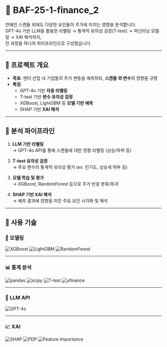 # 🧠 BAF-25-1-finance_2

연예인 스캔들 외에도 다양한 요인들이 주가에 미치는 영향을 분석합니다.  
GPT-4o 기반 LLM을 활용한 라벨링 → 통계적 유의성 검정(T-test) → 머신러닝 모델링 → XAI 해석까지,  
전 과정을 하나의 파이프라인으로 구성했습니다.

---

## 📌 프로젝트 개요

- **목표**: 엔터 산업 내 기업들의 주가 변동을 예측하되, **스캔들 외 변수**의 영향을 규명
- **특징**:
  - GPT-4o 기반 **자동 라벨링**
  - T-test 기반 **변수 유의성 검정**
  - XGBoost, LightGBM 등 **모델 기반 예측**
  - SHAP 기반 **XAI 해석**

---

## 🔁 분석 파이프라인

1. **LLM 기반 라벨링**  
   → GPT-4o API를 통해 스캔들에 대한 영향 라벨링 (상승/하락 등)

2. **T-test 유의성 검정**  
   → 주요 변수의 통계적 유의성 평가 (ex. 인기도, 상승세 여부 등)

3. **모델 학습 및 평가**  
   → XGBoost, RandomForest 등으로 주가 반응 분류/회귀

4. **SHAP 기반 XAI 해석**  
   → 예측 결과에 영향을 미친 주요 요인 시각화 및 해석

---
	
## 🧩 사용 기술

### 🧠 모델링  
![XGBoost](https://img.shields.io/badge/XGBoost-FF6600?style=for-the-badge&logo=python&logoColor=white)
![LightGBM](https://img.shields.io/badge/LightGBM-8BC34A?style=for-the-badge&logo=python&logoColor=white)
![RandomForest](https://img.shields.io/badge/RandomForest-005C5C?style=for-the-badge&logo=scikit-learn&logoColor=white)

---

### 📊 통계 분석  
![pandas](https://img.shields.io/badge/pandas-150458?style=for-the-badge&logo=pandas&logoColor=white)
![scipy](https://img.shields.io/badge/scipy-8CAAE6?style=for-the-badge&logo=scipy&logoColor=white)
![T-test](https://img.shields.io/badge/T--test-003366?style=for-the-badge&logo=python&logoColor=white)
![yfinance](https://img.shields.io/badge/yfinance-232F3E?style=for-the-badge&logo=yahoo&logoColor=white)

---

### 💬 LLM API  
![GPT-4o](https://img.shields.io/badge/OpenAI_GPT--4o-412991?style=for-the-badge&logo=openai&logoColor=white)

---

### 📈 XAI  
![SHAP](https://img.shields.io/badge/SHAP-000000?style=for-the-badge&logo=chartdotjs&logoColor=white)
![PDP](https://img.shields.io/badge/Partial_Dependence_Plot-4CAF50?style=for-the-badge&logo=plotly&logoColor=white)
![Feature Importance](https://img.shields.io/badge/Feature_Importance-F57C00?style=for-the-badge&logo=python&logoColor=white)
